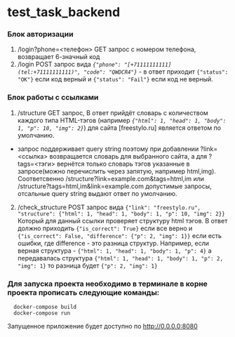 # test_task_backend

### Блок авторизации

1. /login?phone=<телефон> GET запрос с номером телефона, возвращает 6-значный код
2.  /login POST запрос вида *`{"phone": "[+71111111111](tel:+71111111111)", "code": "QWDCR4"}`* - в ответ приходит `{"status": "OK"}` если код верный и `{"status": "Fail"}` если код не верный. 

### Блок работы с ссылками

1.  /structure GET запрос, В ответ прийдёт словарь с количеством каждого типа HTML-тэгов (например *`{"html": 1, "head": 1, "body": 1, "p": 10, "img": 2}`*) для сайта [freestylo.ru] является ответом по умолчанию.
- запрос поддерживает query string поэтому при добавлении ?link=<ссылка> возвращается словарь для выбранного сайта, а для ?tags=<тэги> вернётся только словарь тэгов указанные в запросе(можно перечислить через запятую, например html,img). Соответсвенно    /structure?link=example.com&tags=html,im или /structure?tags=html,im&link=example.com допустимые запросы, отсальные query string выдают ответ по умолчанию. 
 
2. /check_structure POST запрос вида  `{"link": "freestylo.ru", "structure": {"html": 1, "head": 1, "body": 1, "p": 10, "img": 2}}` 
Который для данный ссылки проверяет структуру html тэгов. В ответ должно приходить `{"is_correct": True}` если все верно и `{"is_correct": False, "difference": {"p": 2, "img": 1}}`  если есть ошибки, где difference - это разница структур. 
Например, если верная структура - `{"html": 1, "head": 1, "body": 1, "p": 4}` а передавалась структура `{"html": 1, "head": 1, "body": 1, "p": 2, "img": 1}` то разница будет `{"p": 2, "img": 1}`
    
### Для запуска проекта необходимо в терминале в корне проекта прописать следующие команды:
      docker-compose build
      docker-compose run 
Запущенное приложение будет доступно по http://0.0.0.0:8080 

